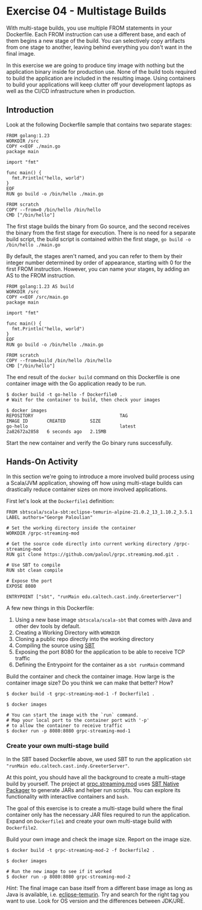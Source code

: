 # Exercise 04 - Multistage Builds
With multi-stage builds, you use multiple FROM statements in your Dockerfile. Each FROM instruction can use a 
different base, and each of them begins a new stage of the build. You can selectively copy artifacts from one 
stage to another, leaving behind everything you don't want in the final image.

In this exercise we are going to produce tiny image with nothing but the application binary inside for production use. 
None of the build tools required to build the application are included in the resulting image. Using containers to build
your applications will keep clutter off your development laptops as well as the CI/CD infrastructure when in production.

## Introduction 
Look at the following Dockerfile sample that contains two separate stages:
```
FROM golang:1.23
WORKDIR /src
COPY <<EOF ./main.go
package main

import "fmt"

func main() {
  fmt.Println("hello, world")
}
EOF
RUN go build -o /bin/hello ./main.go

FROM scratch
COPY --from=0 /bin/hello /bin/hello
CMD ["/bin/hello"]
```
The first stage builds the binary from Go source, and the second receives the binary from the first stage for execution.
There is no need for a separate build script, the build script is contained within the first stage, `go build -o /bin/hello ./main.go`

By default, the stages aren't named, and you can refer to them by their integer number determined by order of appearance, 
starting with 0 for the first FROM instruction. However, you can name your stages, by adding an AS <NAME> to the FROM instruction.
```
FROM golang:1.23 AS build
WORKDIR /src
COPY <<EOF /src/main.go
package main

import "fmt"

func main() {
  fmt.Println("hello, world")
}
EOF
RUN go build -o /bin/hello ./main.go

FROM scratch
COPY --from=build /bin/hello /bin/hello
CMD ["/bin/hello"]
```

The end result of the `docker build` command on this Dockerfile is one container image with the Go application ready to be run.
```
$ docker build -t go-hello -f Dockerfile0 .
# Wait for the container to build, then check your images

$ docker images
REPOSITORY                                TAG                                        IMAGE ID       CREATED         SIZE
go-hello                                  latest                                     2a82672a2858   6 seconds ago   2.15MB
```
Start the new container and verify the Go binary runs successfully.

## Hands-On Activity
In this section we're going to introduce a more involved build process using a Scala/JVM application, showing off how
using multi-stage builds can drastically reduce container sizes on more involved applications.

First let's look at the `Dockerfile1` definition:
```
FROM sbtscala/scala-sbt:eclipse-temurin-alpine-21.0.2_13_1.10.2_3.5.1
LABEL authors="George Paloulian"

# Set the working directory inside the container
WORKDIR /grpc-streaming-mod

# Get the source code directly into current working directory /grpc-streaming-mod
RUN git clone https://github.com/paloul/grpc.streaming.mod.git .

# Use SBT to compile
RUN sbt clean compile

# Expose the port
EXPOSE 8080

ENTRYPOINT ["sbt", "runMain edu.caltech.cast.indy.GreeterServer"]
```
A few new things in this Dockerfile:
1. Using a new base image `sbtscala/scala-sbt` that comes with Java and other dev tools by default. 
2. Creating a Working Directory with `WORKDIR` 
3. Cloning a public repo directly into the working directory
4. Compiling the source using [SBT](https://www.scala-sbt.org/) 
5. Exposing the port 8080 for the application to be able to receive TCP traffic
6. Defining the Entrypoint for the container as a `sbt runMain` command

Build the container and check the container image. 
How large is the container image size? Do you think we can make that better? How?
```
$ docker build -t grpc-streaming-mod-1 -f Dockerfile1 .

$ docker images

# You can start the image with the `run` command. 
# Map your local port to the container port with '-p' 
# to allow the container to receive traffic
$ docker run -p 8080:8080 grpc-streaming-mod-1
```

### Create your own multi-stage build
In the SBT based Dockerfile above, we used SBT to run the application `sbt "runMain edu.caltech.cast.indy.GreeterServer"`. 

At this point, you should have all the background to create a multi-stage build by yourself. The project at
[grpc.streaming.mod](https://github.com/paloul/grpc.streaming.mod.git) uses [SBT Native Packager](https://www.scala-sbt.org/sbt-native-packager/)
to generate JARs and helper run scripts. You can explore its functionality with interactive containers and `bash`.  

The goal of this exercise is to create a multi-stage build where the final container only has the necessary JAR files 
required to run the application. Expand on `Dockerfile1` and create your own multi-stage build with `Dockerfile2`.

Build your own image and check the image size. Report on the image size. 
```
$ docker build -t grpc-streaming-mod-2 -f Dockerfile2 .

$ docker images

# Run the new image to see if it worked
$ docker run -p 8080:8080 grpc-streaming-mod-2
```

*Hint*: The final image can base itself from a different base image as long as Java is available, i.e. 
[eclipse-temurin](https://hub.docker.com/_/eclipse-temurin). Try and search for the right tag you want to use. 
Look for OS version and the differences between JDK/JRE. 